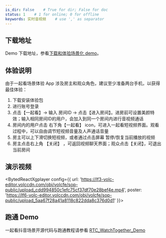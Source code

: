 ```yaml
---
is_dir: False    # True for dir; False for doc
status: 1    # 1 for online; 0 for offline
keywords: 实时音视频    # use ',' as separator
---
```


## 下载地址

Demo 下载地址，参看[下载和体验场景化 demo](1163794#%E4%B8%8B%E8%BD%BD%E5%92%8C%E4%BD%93%E9%AA%8C%E5%9C%BA%E6%99%AF%E5%8C%96-demo)。

## 体验说明

由于一起看场景体验 App 涉及房主和观众角色，建议至少准备两台手机，以获得最佳体验：

1. 下载安装体验包
2. 进行账号登录
3. 点击【一起看】-> 输入 房间ID -> 点击【进入房间】。进房前可设置美颜特效；输入相同房间ID的用户，会加入到同一个房间内进行音视频通话
4. 房间内的用户点击 右下角【一起看】 icon，可进入一起看短视频界面。观看过程中，可以自由调节短视频音量及人声通话音量
5. 房主可以上下滑切换短视频，或者通过点击屏幕 暂停/恢复当前播放的视频
6. 房主点击右上角 【关闭】 ，可返回视频聊天界面；观众点击【关闭】，可退出当前房间



## 演示视频
<BytedReactXgplayer config={{ url: 'https://lf3-volc-editor.volccdn.com/obj/volcfe/sop-public/upload_cdd994850c1efc75cf37df70e28bef4e.mp4', poster: 'https://lf6-volc-editor.volccdn.com/obj/volcfe/sop-public/upload_5aa67f28a41a8118c822dda8c376d0d1' }}></BytedReactXgplayer>

## 跑通 Demo

一起看抖音场景开源代码与跑通教程请参看 [RTC_WatchTogether_Demo](https://github.com/volcengine/RTC_WatchTogether_Demo)
